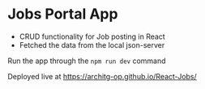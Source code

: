 # Jobs Portal App

- CRUD functionality for Job posting in React
- Fetched the data from the local json-server

Run the app through the `npm run dev` command

Deployed live at https://architg-op.github.io/React-Jobs/
